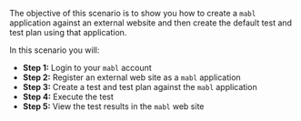 The objective of this scenario is to show you how to create a `mabl` application against an external website and then create the default test and test plan using that application.

In this scenario you will:

* **Step 1:** Login to your `mabl` account
* **Step 2:** Register an external web site as a `mabl` application
* **Step 3:** Create a test and test plan against the `mabl` application
* **Step 4:** Execute the test
* **Step 5:** View the test results in the `mabl` web site